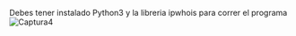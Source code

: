 Debes tener instalado Python3 y la libreria ipwhois para correr el programa
![Captura4](https://github.com/user-attachments/assets/af757e3f-6a6c-42d8-be8e-5e7d7a6ebf22)
